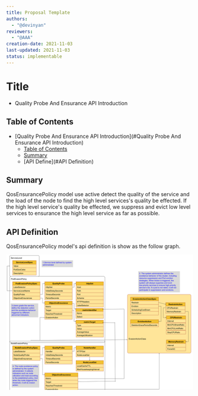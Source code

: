 ```yaml
---
title: Proposal Template
authors:
  - "@devinyan"
reviewers:
  - "@AAA"
creation-date: 2021-11-03
last-updated: 2021-11-03
status: implementable
---
```


# Title
- Quality Probe And Ensurance API Introduction

## Table of Contents
- [Quality Probe And Ensurance API Introduction](#Quality Probe And Ensurance API Introduction)
  - [Table of Contents](#table-of-contents)
  - [Summary](#Summary)
  - [API Define](#API Definition)

## Summary

QosEnsurancePolicy model use active detect the quality  of the service and the load of the node to find the high level services's quality be effected.
If the high level service's quality be effected, we suppress and evict low level services to ensurance the high level service as far as possible. 

## API Definition
QosEnsurancePolicy model's api definition is show as the follow graph.

![QosEnsurancePolicyModelDetailWithcommentEn](../images/qosensurancepolicy-model-detail-withcomment-en.png)








